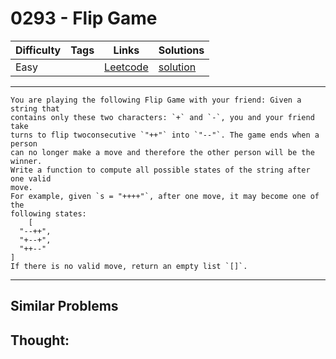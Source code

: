 # 0293 - Flip Game

Difficulty  | Tags | Links | Solutions
----------- | ---- | ----- | -----
Easy |  | [Leetcode](https://leetcode.com/problems/flip-game) | [solution](https://leetcode.com/problems/flip-game/solution/)


-----------

```
You are playing the following Flip Game with your friend: Given a string that
contains only these two characters: `+` and `-`, you and your friend take
turns to flip twoconsecutive `"++"` into `"--"`. The game ends when a person
can no longer make a move and therefore the other person will be the winner.
Write a function to compute all possible states of the string after one valid
move.
For example, given `s = "++++"`, after one move, it may become one of the
following states:
    [
  "--++",
  "+--+",
  "++--"
]
If there is no valid move, return an empty list `[]`.
```

-----------


## Similar Problems




## Thought:
